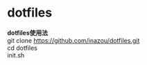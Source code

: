# dotfiles

**dotfiles使用法**  
git clone https://github.com/inazou/dotfiles.git  
cd dotfiles  
init.sh

